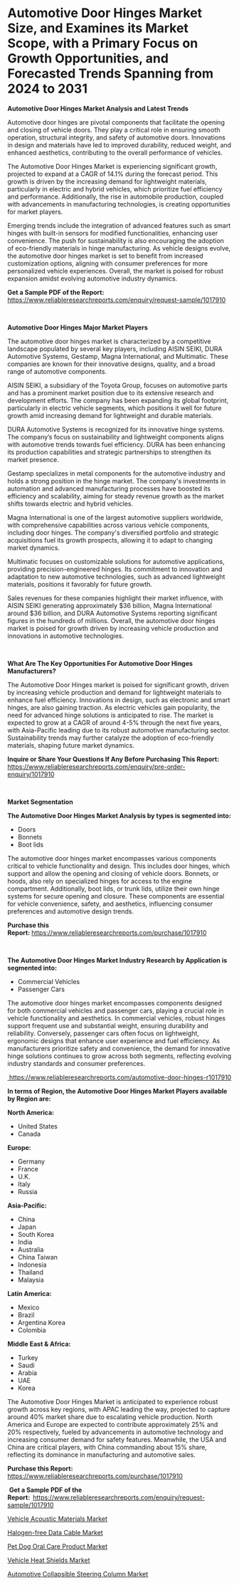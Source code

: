 <p><h1>Automotive Door Hinges Market Size, and Examines its Market Scope, with a Primary Focus on Growth Opportunities, and Forecasted Trends Spanning from 2024 to 2031</h1></p><p><strong>Automotive Door Hinges Market Analysis and Latest Trends</strong></p>
<p><p>Automotive door hinges are pivotal components that facilitate the opening and closing of vehicle doors. They play a critical role in ensuring smooth operation, structural integrity, and safety of automotive doors. Innovations in design and materials have led to improved durability, reduced weight, and enhanced aesthetics, contributing to the overall performance of vehicles.</p><p>The Automotive Door Hinges Market is experiencing significant growth, projected to expand at a CAGR of 14.1% during the forecast period. This growth is driven by the increasing demand for lightweight materials, particularly in electric and hybrid vehicles, which prioritize fuel efficiency and performance. Additionally, the rise in automobile production, coupled with advancements in manufacturing technologies, is creating opportunities for market players.</p><p>Emerging trends include the integration of advanced features such as smart hinges with built-in sensors for modified functionalities, enhancing user convenience. The push for sustainability is also encouraging the adoption of eco-friendly materials in hinge manufacturing. As vehicle designs evolve, the automotive door hinges market is set to benefit from increased customization options, aligning with consumer preferences for more personalized vehicle experiences. Overall, the market is poised for robust expansion amidst evolving automotive industry dynamics.</p></p>
<p><strong>Get a Sample PDF of the Report:&nbsp;</strong> <a href="https://www.reliableresearchreports.com/enquiry/request-sample/1017910?utm_campaign=1635&utm_medium=2&utm_source=Github&utm_content=ia&utm_term=02112024&utm_id=automotive-door-hinges">https://www.reliableresearchreports.com/enquiry/request-sample/1017910</a></p>
<p>&nbsp;</p>
<p><strong>Automotive Door Hinges Major Market Players</strong></p>
<p><p>The automotive door hinges market is characterized by a competitive landscape populated by several key players, including AISIN SEIKI, DURA Automotive Systems, Gestamp, Magna International, and Multimatic. These companies are known for their innovative designs, quality, and a broad range of automotive components.</p><p>AISIN SEIKI, a subsidiary of the Toyota Group, focuses on automotive parts and has a prominent market position due to its extensive research and development efforts. The company has been expanding its global footprint, particularly in electric vehicle segments, which positions it well for future growth amid increasing demand for lightweight and durable materials.</p><p>DURA Automotive Systems is recognized for its innovative hinge systems. The company’s focus on sustainability and lightweight components aligns with automotive trends towards fuel efficiency. DURA has been enhancing its production capabilities and strategic partnerships to strengthen its market presence.</p><p>Gestamp specializes in metal components for the automotive industry and holds a strong position in the hinge market. The company's investments in automation and advanced manufacturing processes have boosted its efficiency and scalability, aiming for steady revenue growth as the market shifts towards electric and hybrid vehicles.</p><p>Magna International is one of the largest automotive suppliers worldwide, with comprehensive capabilities across various vehicle components, including door hinges. The company's diversified portfolio and strategic acquisitions fuel its growth prospects, allowing it to adapt to changing market dynamics.</p><p>Multimatic focuses on customizable solutions for automotive applications, providing precision-engineered hinges. Its commitment to innovation and adaptation to new automotive technologies, such as advanced lightweight materials, positions it favorably for future growth.</p><p>Sales revenues for these companies highlight their market influence, with AISIN SEIKI generating approximately $36 billion, Magna International around $36 billion, and DURA Automotive Systems reporting significant figures in the hundreds of millions. Overall, the automotive door hinges market is poised for growth driven by increasing vehicle production and innovations in automotive technologies.</p></p>
<p>&nbsp;</p>
<p><strong>What Are The Key Opportunities For Automotive Door Hinges Manufacturers?</strong></p>
<p><p>The Automotive Door Hinges market is poised for significant growth, driven by increasing vehicle production and demand for lightweight materials to enhance fuel efficiency. Innovations in design, such as electronic and smart hinges, are also gaining traction. As electric vehicles gain popularity, the need for advanced hinge solutions is anticipated to rise. The market is expected to grow at a CAGR of around 4-5% through the next five years, with Asia-Pacific leading due to its robust automotive manufacturing sector. Sustainability trends may further catalyze the adoption of eco-friendly materials, shaping future market dynamics.</p></p>
<p><strong>Inquire or Share Your Questions If Any Before Purchasing This Report:</strong> <a href="https://www.reliableresearchreports.com/enquiry/pre-order-enquiry/1017910?utm_campaign=1635&utm_medium=2&utm_source=Github&utm_content=ia&utm_term=02112024&utm_id=automotive-door-hinges">https://www.reliableresearchreports.com/enquiry/pre-order-enquiry/1017910</a></p>
<p>&nbsp;</p>
<p><strong>Market Segmentation</strong></p>
<p><strong>The Automotive Door Hinges Market Analysis by types is segmented into:</strong></p>
<p><ul><li>Doors</li><li>Bonnets</li><li>Boot lids</li></ul></p>
<p><p>The automotive door hinges market encompasses various components critical to vehicle functionality and design. This includes door hinges, which support and allow the opening and closing of vehicle doors. Bonnets, or hoods, also rely on specialized hinges for access to the engine compartment. Additionally, boot lids, or trunk lids, utilize their own hinge systems for secure opening and closure. These components are essential for vehicle convenience, safety, and aesthetics, influencing consumer preferences and automotive design trends.</p></p>
<p><strong>Purchase this Report:&nbsp;</strong><a href="https://www.reliableresearchreports.com/purchase/1017910?utm_campaign=1635&utm_medium=2&utm_source=Github&utm_content=ia&utm_term=02112024&utm_id=automotive-door-hinges">https://www.reliableresearchreports.com/purchase/1017910</a></p>
<p>&nbsp;</p>
<p><strong>The Automotive Door Hinges Market Industry Research by Application is segmented into:</strong></p>
<p><ul><li>Commercial Vehicles</li><li>Passenger Cars</li></ul></p>
<p><p>The automotive door hinges market encompasses components designed for both commercial vehicles and passenger cars, playing a crucial role in vehicle functionality and aesthetics. In commercial vehicles, robust hinges support frequent use and substantial weight, ensuring durability and reliability. Conversely, passenger cars often focus on lightweight, ergonomic designs that enhance user experience and fuel efficiency. As manufacturers prioritize safety and convenience, the demand for innovative hinge solutions continues to grow across both segments, reflecting evolving industry standards and consumer preferences.</p></p>
<p><a href="https://www.reliableresearchreports.com/automotive-door-hinges-r1017910?utm_campaign=1635&utm_medium=2&utm_source=Github&utm_content=ia&utm_term=02112024&utm_id=automotive-door-hinges">&nbsp;https://www.reliableresearchreports.com/automotive-door-hinges-r1017910</a></p>
<p><strong>In terms of Region, the Automotive Door Hinges Market Players available by Region are:</strong></p>
<p>
    <p> <strong> North America: </strong>
        <ul>
            <li>United States</li>
            <li>Canada</li>
        </ul>
        </p> 
    <p> <strong> Europe: </strong>
        <ul>
            <li>Germany</li>
            <li>France</li>
            <li>U.K.</li>
            <li>Italy</li>
            <li>Russia</li>
        </ul>
        </p> 
    <p> <strong> Asia-Pacific: </strong>
        <ul>
            <li>China</li>
            <li>Japan</li>
            <li>South Korea</li>
            <li>India</li>
            <li>Australia</li>
            <li>China Taiwan</li>
            <li>Indonesia</li>
            <li>Thailand</li>
            <li>Malaysia</li>
        </ul>
        </p> 
    <p> <strong> Latin America: </strong>
        <ul>
            <li>Mexico</li>
            <li>Brazil</li>
            <li>Argentina Korea</li>
            <li>Colombia</li>
        </ul>
        </p> 
    <p> <strong> Middle East & Africa: </strong>
        <ul>
            <li>Turkey</li>
            <li>Saudi</li>
            <li>Arabia</li>
            <li>UAE</li>
            <li>Korea</li>
        </ul>
    </p>
    </p>
<p><p>The Automotive Door Hinges Market is anticipated to experience robust growth across key regions, with APAC leading the way, projected to capture around 40% market share due to escalating vehicle production. North America and Europe are expected to contribute approximately 25% and 20% respectively, fueled by advancements in automotive technology and increasing consumer demand for safety features. Meanwhile, the USA and China are critical players, with China commanding about 15% share, reflecting its dominance in manufacturing and automotive sales.</p></p>
<p><strong>Purchase this Report: </strong><a href="https://www.reliableresearchreports.com/purchase/1017910?utm_campaign=1635&utm_medium=2&utm_source=Github&utm_content=ia&utm_term=02112024&utm_id=automotive-door-hinges">https://www.reliableresearchreports.com/purchase/1017910</a></p>
<p>&nbsp;<strong>Get a Sample PDF of the Report:&nbsp;&nbsp;</strong><a href="https://www.reliableresearchreports.com/enquiry/request-sample/1017910?utm_campaign=1635&utm_medium=2&utm_source=Github&utm_content=ia&utm_term=02112024&utm_id=automotive-door-hinges">https://www.reliableresearchreports.com/enquiry/request-sample/1017910</a></p>
<p><strong></strong></p>
<p><p><a href="https://www.linkedin.com/pulse/global-vehicle-acoustic-materials-industry-analysis-report-gpklc?utm_campaign=1635&utm_medium=2&utm_source=Github&utm_content=ia&utm_term=02112024&utm_id=automotive-door-hinges">Vehicle Acoustic Materials Market</a></p><p><a href="https://www.linkedin.com/pulse/halogen-free-data-cable-market-revolution-2024-2031-tk9cc?utm_campaign=1635&utm_medium=2&utm_source=Github&utm_content=ia&utm_term=02112024&utm_id=automotive-door-hinges">Halogen-free Data Cable Market</a></p><p><a href="https://www.linkedin.com/pulse/opportunities-challenges-pet-dog-oral-care-product-market-strategic-deuzc?utm_campaign=1635&utm_medium=2&utm_source=Github&utm_content=ia&utm_term=02112024&utm_id=automotive-door-hinges">Pet Dog Oral Care Product Market</a></p><p><a href="https://www.linkedin.com/pulse/vehicle-heat-shields-sector-surge-54-growth-roadmap-2031-visigraphs-8cozc?utm_campaign=1635&utm_medium=2&utm_source=Github&utm_content=ia&utm_term=02112024&utm_id=automotive-door-hinges">Vehicle Heat Shields Market</a></p><p><a href="https://github.com/HeatherFernandez476/Market-Research-Report-List-1/blob/main/automotive-collapsible-steering-column-market.md?utm_campaign=1635&utm_medium=2&utm_source=Github&utm_content=ia&utm_term=02112024&utm_id=automotive-door-hinges">Automotive Collapsible Steering Column Market</a></p></p>